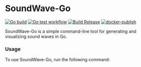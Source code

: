 # SoundWave-Go
[![Go build](https://github.com/HiWay-Media/SoundWave-Go/actions/workflows/go-build.yml/badge.svg)](https://github.com/HiWay-Media/SoundWave-Go/actions/workflows/go-build.yml)
[![Go test workflow](https://github.com/HiWay-Media/SoundWave-Go/actions/workflows/go-test.yml/badge.svg)](https://github.com/HiWay-Media/SoundWave-Go/actions/workflows/go-test.yml)
[![Build Release](https://github.com/HiWay-Media/SoundWave-Go/actions/workflows/release.yml/badge.svg)](https://github.com/HiWay-Media/SoundWave-Go/actions/workflows/release.yml)
[![docker-publish](https://github.com/HiWay-Media/SoundWave-Go/actions/workflows/docker-publish.yml/badge.svg)](https://github.com/HiWay-Media/SoundWave-Go/actions/workflows/docker-publish.yml)

SoundWave-Go is a simple command-line tool for generating and visualizing sound waves in Go.

### Usage
To use SoundWave-Go, run the following command:
